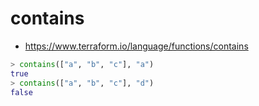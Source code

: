 # contains

- https://www.terraform.io/language/functions/contains


~~~tf
> contains(["a", "b", "c"], "a")
true
> contains(["a", "b", "c"], "d")
false
~~~
